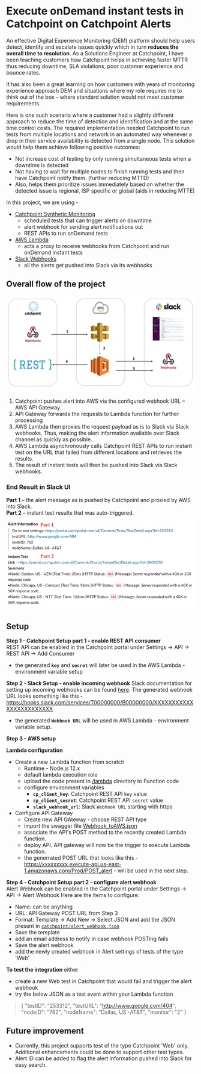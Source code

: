# **Execute onDemand instant tests in Catchpoint on Catchpoint Alerts**

An effective Digital Experience Monitoring (DEM) platform should help users detect, identify and escalate issues quickly which in turn **reduces the overall time to resolution**. As a Solutions Engineer at Catchpoint, I have been teaching customers how Catchpoint helps in achieving faster MTTR thus reducing downtime, SLA violations, poor customer experience and bounce rates.

It has also been a great learning on how customers with years of monitoring experience approach DEM and situations where my role requires me to think out of the box – where standard solution would not meet customer requirements.

Here is one such scenario where a customer had a slightly different approach to reduce the time of detection and identification and at the same time control costs. The required implementation needed Catchpoint to run tests from multiple locations and network in an automated way whenever a drop in their service availability is detected from a single node. This solution would help them achieve following positive outcomes: 
+ Not increase cost of testing by only running simultaneous tests when a downtime is detected
+ Not having to wait for multiple nodes to finish running tests and then have Catchpoint notify them. (further reducing MTTD)
+ Also, helps them prioritize issues immediately based on whether the detected issue is regional, ISP specific or global (aids in reducing MTTE)

In this project, we are using -
+ [Catchpoint Synthetic Monitoring](https://www.catchpoint.com/synthetic-monitoring)
    + scheduled tests that can trigger alerts on downtime
    + alert webhook for sending alert notifications out
    + REST APIs to run onDemand tests
+ [AWS Lambda](https://aws.amazon.com/lambda/)
    + acts a proxy to receive webhooks from Catchpoint and run onDemand instant tests
+ [Slack Webhooks](https://api.slack.com/messaging/webhooks)
    + all the alerts get pushed into Slack via its webhooks

## **Overall flow of the project**

![](https://raw.githubusercontent.com/pramodshenoy7/Catchpoint_AutoInstant_Test/main/other/Flow.png)
1.	Catchpoint pushes alert into AWS via the configured webhook URL – AWS API Gateway
2.	API Gateway forwards the requests to Lambda function for further processing
3.	AWS Lambda then proxies the request payload as is to Slack via Slack webhooks. Thus, making the alert information available over Slack channel as quickly as possible.
4.	AWS Lambda asynchronously calls Catchpoint REST APIs to run instant test on the URL that failed from different locations and retrieves the results.
5.	The result of instant tests will then be pushed into Slack via Slack webhooks.


### **End Result in Slack UI**
**Part 1** – the alert message as is pushed by Catchpoint and proxied by AWS into Slack.\
**Part 2** – instant test results that was auto-triggered.

![](https://github.com/pramodshenoy7/Catchpoint_AutoInstant_Test/blob/main/other/Slack_messages.png?raw=true)


## **Setup**
**Step 1 - Catchpoint Setup part 1 - enable REST API consumer**  
REST API can be enabled in the Catchpoint portal under Settings -> API -> REST API -> Add Consumer
+ the generated **`key`** and **`secret`** will later be used in the AWS Lambda - environment variable setup

**Step 2 - Slack Setup - enable incoming webhook**
Slack documentation for setting up incoming webhooks can be found [here](https://api.slack.com/messaging/webhooks).
The generated webhook URL looks something like this - https://hooks.slack.com/services/T00000000/B00000000/XXXXXXXXXXXXXXXXXXXXXXXX
+ the generated **`Webhook URL`** will be used in AWS Lambda - environment variable setup.

**Step 3 - AWS setup**

**Lambda configuration**
+ Create a new Lambda function from scratch
    + Runtime - Node.js 12.x
    + default lambda execution role
    + upload the code present in [/lambda](https://github.com/pramodshenoy7/Catchpoint_AutoInstant_Test/tree/main/lambda) directory to Function code
    + configure environment variables
        + **`cp_client_key`**: Catchpoint REST API `key` value
         + **`cp_client_secret`**: Catchpoint REST API `secret` value
         + **`slack_webhook_url`**: Slack `Webhook URL` starting with https
+ Configure API Gateway
    + Create new API GAteway - choose REST API type
    + import the swagger file [Webhook_toAWS.json](https://github.com/pramodshenoy7/Catchpoint_AutoInstant_Test/blob/main/api_gateway/Webhook_toAWS.json)
    + associate the API's POST method to the recently created Lambda function. 
    + deploy API. API gateway will now be the trigger to execute Lambda function.
    + the generrated POST URL that looks like this - https://xxxxxxxxx.execute-api.us-east-1.amazonaws.com/Prod/POST_alert - will be used in the next step.

**Step 4 - Catchpoint Setup part 2 - configure alert webhook**  
Alert Webhook can be enabled in the Catchpoint portal under Settings -> API -> Alert Webhook
Here are the items to configure:
+ Name: can be anything
+ URL: API Gateway POST URL from Step 3
+ Format: Template -> Add New -> Select JSON and add the JSON present in [`catchpoint/alert_webhook.json`](https://github.com/pramodshenoy7/Catchpoint_AutoInstant_Test/blob/main/catchpoint/alert_webhook.json)
+ Save the template
+ add an email address to notify in case webhook POSTing fails
+ Save the alert webhook
+ add the newly created webhook in Alert settings of tests of the type 'Web'

**To test the integration** either
+ create a new Web test in Catchpoint that would fail and trigger the alert webhook
+ try the below JSON as a test event within your Lambda function

> {
  "testID": "253312",
  "testURL": "http://www.google.com/404",
  "nodeID": "762",
  "nodeName": "Dallas, US -AT&T",
  "monitor": "2"
}

## **Future improvement**
+ Currently, this project supports test of the type Catchpoint 'Web' only. Additional enhancements could be done to support other test types.
+ Alert ID can be added to flag the alert information pushed into Slack for easy search.
